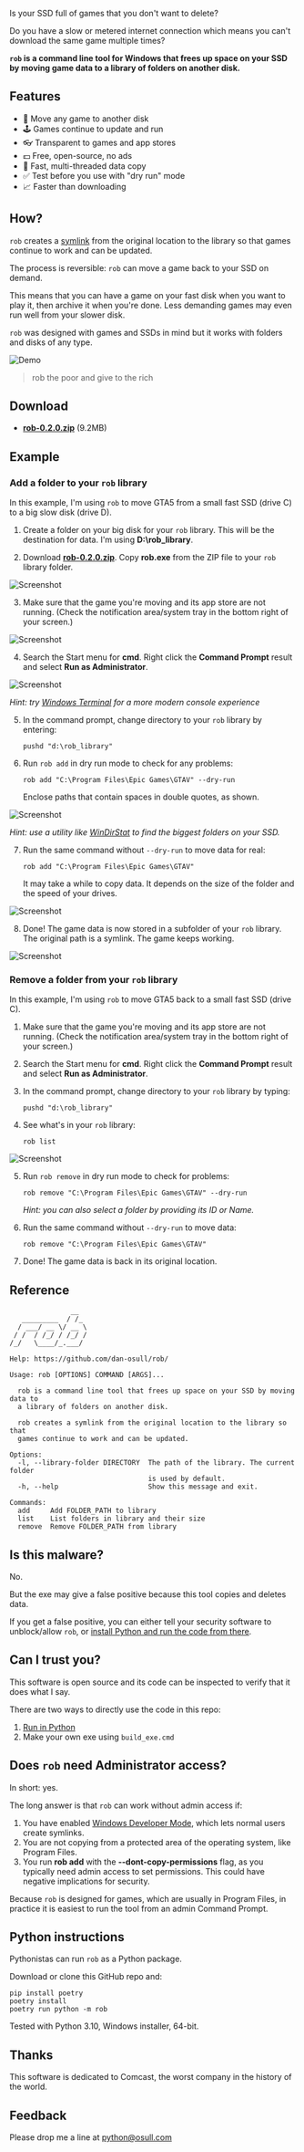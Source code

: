 Is your SSD full of games that you don't want to delete?

Do you have a slow or metered internet connection which means you can't download the same game multiple times?

**`rob` is a command line tool for Windows that frees up space on your SSD by moving game data to a library of folders on another disk.**

## Features

- 💾 Move any game to another disk
- 🕹 Games continue to update and run
- 👓 Transparent to games and app stores
- 💵 Free, open-source, no ads
- 🚀 Fast, multi-threaded data copy
- ✅ Test before you use with "dry run" mode
- 📈 Faster than downloading

## How?

`rob` creates a [symlink](https://en.wikipedia.org/wiki/Symbolic_link) from the original location to the library so that games continue to work and can be updated.

The process is reversible: `rob` can move a game back to your SSD on demand.

This means that you can have a game on your fast disk when you want to play it, then archive it when you're done. Less demanding games may even run well from your slower disk.

`rob` was designed with games and SSDs in mind but it works with folders and disks of any type.

![Demo](screenshots/demo.gif)

> rob the poor and give to the rich

## Download

- **[rob-0.2.0.zip](https://github.com/dan-osull/rob/releases/download/v0.2.0/rob-0.2.0.zip)** (9.2MB)

## Example

### Add a folder to your `rob` library

In this example, I'm using `rob` to move GTA5 from a small fast SSD (drive C) to a big slow disk (drive D).

1. Create a folder on your big disk for your `rob` library. This will be the destination for data. I'm using **D:\rob_library**.

2. Download **[rob-0.2.0.zip](https://github.com/dan-osull/rob/releases/download/v0.2.0/rob-0.2.0.zip)**. Copy **rob.exe** from the ZIP file to your `rob` library folder.

![Screenshot](screenshots/exe_in_folder.png)

3. Make sure that the game you're moving and its app store are not running. (Check the notification area/system tray in the bottom right of your screen.)

![Screenshot](screenshots/exit_store.png)

4. Search the Start menu for **cmd**. Right click the **Command Prompt** result and select **Run as Administrator**.

![Screenshot](screenshots/start_menu.png)

  *Hint: try [Windows Terminal](https://docs.microsoft.com/en-us/windows/terminal/install) for a more modern console experience*

5. In the command prompt, change directory to your `rob` library by entering:

       pushd "d:\rob_library"

6. Run `rob add` in dry run mode to check for any problems:

       rob add "C:\Program Files\Epic Games\GTAV" --dry-run

    Enclose paths that contain spaces in double quotes, as shown.

![Screenshot](screenshots/rob_add_dry_run.png)

  *Hint: use a utility like [WinDirStat](https://windirstat.net/) to find the biggest folders on your SSD.*

7. Run the same command without `--dry-run` to move data for real:

       rob add "C:\Program Files\Epic Games\GTAV"

   It may take a while to copy data. It depends on the size of the folder and the speed of your drives.

![Screenshot](screenshots/rob_add.png)

8. Done! The game data is now stored in a subfolder of your `rob` library. The original path is a symlink. The game keeps working.

![Screenshot](screenshots/gta5.png)

### Remove a folder from your `rob` library

In this example, I'm using `rob` to move GTA5 back to a small fast SSD (drive C).

1. Make sure that the game you're moving and its app store are not running. (Check the notification area/system tray in the bottom right of your screen.)

2. Search the Start menu for **cmd**. Right click the **Command Prompt** result and select **Run as Administrator**.

3. In the command prompt, change directory to your `rob` library by typing:

       pushd "d:\rob_library"

4. See what's in your `rob` library:

       rob list

![Screenshot](screenshots/rob_list.png)

5. Run `rob remove` in dry run mode to check for problems:

       rob remove "C:\Program Files\Epic Games\GTAV" --dry-run

   *Hint: you can also select a folder by providing its ID or Name.*

6. Run the same command without `--dry-run` to move data:

       rob remove "C:\Program Files\Epic Games\GTAV"

7. Done! The game data is back in its original location.

## Reference

```
               __
   _________  / /_
  / ___/ __ \/ __ \
 / /  / /_/ / /_/ /
/_/   \____/_.___/

Help: https://github.com/dan-osull/rob/

Usage: rob [OPTIONS] COMMAND [ARGS]...

  rob is a command line tool that frees up space on your SSD by moving data to
  a library of folders on another disk.

  rob creates a symlink from the original location to the library so that
  games continue to work and can be updated.

Options:
  -l, --library-folder DIRECTORY  The path of the library. The current folder
                                  is used by default.
  -h, --help                      Show this message and exit.

Commands:
  add     Add FOLDER_PATH to library
  list    List folders in library and their size
  remove  Remove FOLDER_PATH from library
```
## Is this malware?

No. 

But the exe may give a false positive because this tool copies and deletes data.

If you get a false positive, you can either tell your security software to unblock/allow `rob`, or [install Python and run the code from there](#python-instructions).

## Can I trust you?

This software is open source and its code can be inspected to verify that it does what I say.

There are two ways to directly use the code in this repo:

1. [Run in Python](#python-instructions)
2. Make your own exe using `build_exe.cmd`

## Does `rob` need Administrator access?

In short: yes.

The long answer is that `rob` can work without admin access if:

1. You have enabled [Windows Developer Mode](https://docs.microsoft.com/en-us/windows/apps/get-started/enable-your-device-for-development), which lets normal users create symlinks.
2. You are not copying from a protected area of the operating system, like Program Files.
3. You run **rob add** with the **--dont-copy-permissions** flag, as you typically need admin access to set permissions. This could have negative implications for security.

Because `rob` is designed for games, which are usually in Program Files, in practice it is easiest to run the tool from an admin Command Prompt.

## Python instructions

Pythonistas can run `rob` as a Python package.

Download or clone this GitHub repo and:

    pip install poetry
    poetry install
    poetry run python -m rob

Tested with Python 3.10, Windows installer, 64-bit.

## Thanks

This software is dedicated to Comcast, the worst company in the history of the world.

## Feedback

Please drop me a line at python@osull.com